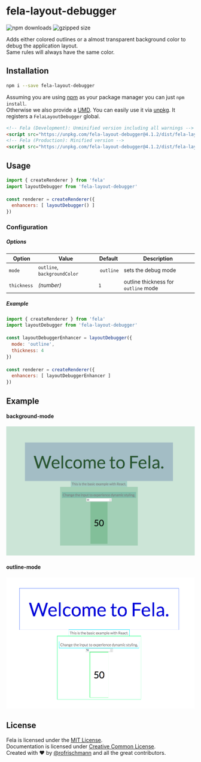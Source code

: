 # fela-layout-debugger


<img alt="npm downloads" src="https://img.shields.io/npm/dm/fela-layout-debugger.svg">
<img alt="gzipped size" src="https://img.shields.io/badge/gzipped-0.60kb-brightgreen.svg">

Adds either colored outlines or a almost transparent background color to debug the application layout.<br>
Same rules will always have the same color.

## Installation
```sh
npm i --save fela-layout-debugger
```
Assuming you are using [npm](https://www.npmjs.com) as your package manager you can just `npm install`.<br>
Otherwise we also provide a [UMD](https://github.com/umdjs/umd). You can easily use it via [unpkg](https://unpkg.com/). It registers a `FelaLayoutDebugger` global.
```HTML
<!-- Fela (Development): Unminified version including all warnings -->
<script src="https://unpkg.com/fela-layout-debugger@4.1.2/dist/fela-layout-debugger.js"></script>
<!-- Fela (Production): Minified version -->
<script src="https://unpkg.com/fela-layout-debugger@4.1.2/dist/fela-layout-debugger.min.js"></script>
```

## Usage
```javascript
import { createRenderer } from 'fela'
import layoutDebugger from 'fela-layout-debugger'

const renderer = createRenderer({
  enhancers: [ layoutDebugger() ]
})
```


### Configuration
##### Options
| Option | Value | Default | Description |
| --- | --- | --- | --- |
| `mode` | `outline`, `backgroundColor` | `outline` | sets the debug mode |
| `thickness` | *(number)* | `1` | outline thickness for `outline` mode |

##### Example
```javascript
import { createRenderer } from 'fela'
import layoutDebugger from 'fela-layout-debugger'

const layoutDebuggerEnhancer = layoutDebugger({
  mode: 'outline',
  thickness: 4
})

const renderer = createRenderer({
  enhancers: [ layoutDebuggerEnhancer ]
})
```

## Example
#### background-mode
![Preview Background](preview-background.png)

#### outline-mode
![Preview Outline](preview-outline.png)


## License
Fela is licensed under the [MIT License](http://opensource.org/licenses/MIT).<br>
Documentation is licensed under [Creative Common License](http://creativecommons.org/licenses/by/4.0/).<br>
Created with ♥ by [@rofrischmann](http://rofrischmann.de) and all the great contributors.
